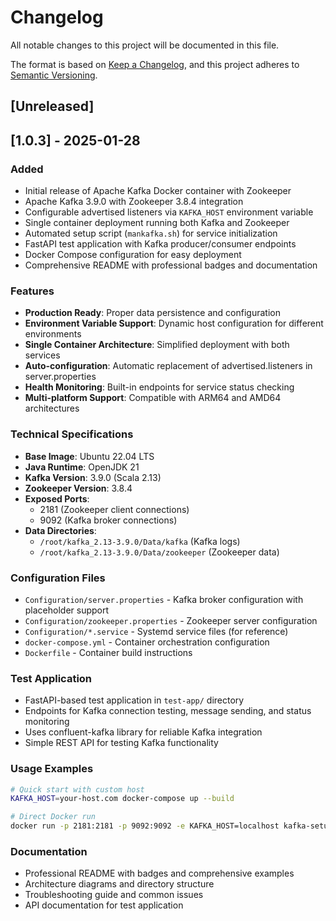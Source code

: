 # Changelog

All notable changes to this project will be documented in this file.

The format is based on [Keep a Changelog](https://keepachangelog.com/en/1.0.0/),
and this project adheres to [Semantic Versioning](https://semver.org/spec/v2.0.0.html).

## [Unreleased]

## [1.0.3] - 2025-01-28

### Added
- Initial release of Apache Kafka Docker container with Zookeeper
- Apache Kafka 3.9.0 with Zookeeper 3.8.4 integration
- Configurable advertised listeners via `KAFKA_HOST` environment variable
- Single container deployment running both Kafka and Zookeeper
- Automated setup script (`mankafka.sh`) for service initialization
- FastAPI test application with Kafka producer/consumer endpoints
- Docker Compose configuration for easy deployment
- Comprehensive README with professional badges and documentation

### Features
- **Production Ready**: Proper data persistence and configuration
- **Environment Variable Support**: Dynamic host configuration for different environments
- **Single Container Architecture**: Simplified deployment with both services
- **Auto-configuration**: Automatic replacement of advertised.listeners in server.properties
- **Health Monitoring**: Built-in endpoints for service status checking
- **Multi-platform Support**: Compatible with ARM64 and AMD64 architectures

### Technical Specifications
- **Base Image**: Ubuntu 22.04 LTS
- **Java Runtime**: OpenJDK 21
- **Kafka Version**: 3.9.0 (Scala 2.13)
- **Zookeeper Version**: 3.8.4
- **Exposed Ports**: 
  - 2181 (Zookeeper client connections)
  - 9092 (Kafka broker connections)
- **Data Directories**: 
  - `/root/kafka_2.13-3.9.0/Data/kafka` (Kafka logs)
  - `/root/kafka_2.13-3.9.0/Data/zookeeper` (Zookeeper data)

### Configuration Files
- `Configuration/server.properties` - Kafka broker configuration with placeholder support
- `Configuration/zookeeper.properties` - Zookeeper server configuration
- `Configuration/*.service` - Systemd service files (for reference)
- `docker-compose.yml` - Container orchestration configuration
- `Dockerfile` - Container build instructions

### Test Application
- FastAPI-based test application in `test-app/` directory
- Endpoints for Kafka connection testing, message sending, and status monitoring
- Uses confluent-kafka library for reliable Kafka integration
- Simple REST API for testing Kafka functionality

### Usage Examples
```bash
# Quick start with custom host
KAFKA_HOST=your-host.com docker-compose up --build

# Direct Docker run
docker run -p 2181:2181 -p 9092:9092 -e KAFKA_HOST=localhost kafka-setup
```

### Documentation
- Professional README with badges and comprehensive examples
- Architecture diagrams and directory structure
- Troubleshooting guide and common issues
- API documentation for test application
